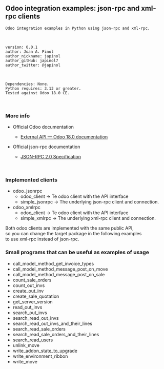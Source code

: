 ## Odoo integration examples: json-rpc and xml-rpc clients
    Odoo integration examples in Python using json-rpc and xml-rpc.
<br>

	version: 0.0.1
	author: Joan A. Pinol
	author_nickname: japinol
	author_gitHub: japinol7
	author_twitter: @japinol
<br>

	Dependencies: None.
	Python requires: 3.13 or greater.
    Tested against Odoo 18.0 CE.
<br>


### More info

* Official Odoo documentation
  * [External API — Odoo 18.0 documentation](https://www.odoo.com/documentation/18.0/developer/reference/external_api.html)

* Official json-rpc documentation
  * [JSON-RPC 2.0 Specification](https://www.jsonrpc.org/specification)

<br>

### Implemented clients
* odoo_jsonrpc
  * odoo_client     -> Te odoo client with the API interface
  * simple_jsonrpc  -> The underlying json-rpc client and connection.
* odoo_xmlrpc
  * odoo_client     -> Te odoo client with the API interface
  * simple_xmlrpc   -> The underlying xml-rpc client and connection.

Both odoo clients are implemented with the same public API,  <br>
so you can change the target package in the following examples <br>
to use xml-rpc instead of json-rpc. 
<br>


### Small programs that can be useful as examples of usage
* call_model_method_get_invoice_types
* call_model_method_message_post_on_move
* call_model_method_message_post_on_sale
* count_sale_orders
* count_out_invs
* create_out_inv
* create_sale_quotation
* get_server_version
* read_out_invs
* search_out_invs
* search_read_out_invs
* search_read_out_invs_and_their_lines
* search_read_sale_orders
* search_read_sale_orders_and_their_lines
* search_read_users
* unlink_move
* write_addon_state_to_upgrade
* write_environment_ribbon
* write_move

